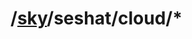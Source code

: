 /[sky](http://en.wikipedia.org/wiki/Pantheon_%28gods%29)/seshat/cloud/*
==========================================================================
